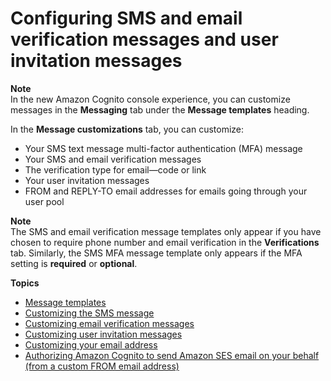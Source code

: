 # Configuring SMS and email verification messages and user invitation messages<a name="cognito-user-pool-settings-message-customizations"></a>

**Note**  
In the new Amazon Cognito console experience, you can customize messages in the **Messaging** tab under the **Message templates** heading\.

In the **Message customizations** tab, you can customize:
+ Your SMS text message multi\-factor authentication \(MFA\) message
+ Your SMS and email verification messages
+ The verification type for email—code or link
+ Your user invitation messages
+ FROM and REPLY\-TO email addresses for emails going through your user pool

**Note**  
The SMS and email verification message templates only appear if you have chosen to require phone number and email verification in the **Verifications** tab\. Similarly, the SMS MFA message template only appears if the MFA setting is **required** or **optional**\.

**Topics**
+ [Message templates](cognito-user-pool-settings-message-templates.md)
+ [Customizing the SMS message](cognito-user-pool-settings-SMS-message-customization.md)
+ [Customizing email verification messages](cognito-user-pool-settings-email-verification-message-customization.md)
+ [Customizing user invitation messages](cognito-user-pool-settings-user-invitation-message-customization.md)
+ [Customizing your email address](cognito-user-pool-settings-email-address-customization.md)
+ [Authorizing Amazon Cognito to send Amazon SES email on your behalf \(from a custom FROM email address\)](cognito-user-pool-settings-ses-authorization-to-send-email.md)